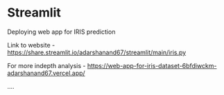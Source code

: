 # Streamlit
Deploying web app for IRIS prediction

Link to website - https://share.streamlit.io/adarshanand67/streamlit/main/iris.py

For more indepth analysis - https://web-app-for-iris-dataset-6bfdiwckm-adarshanand67.vercel.app/

....